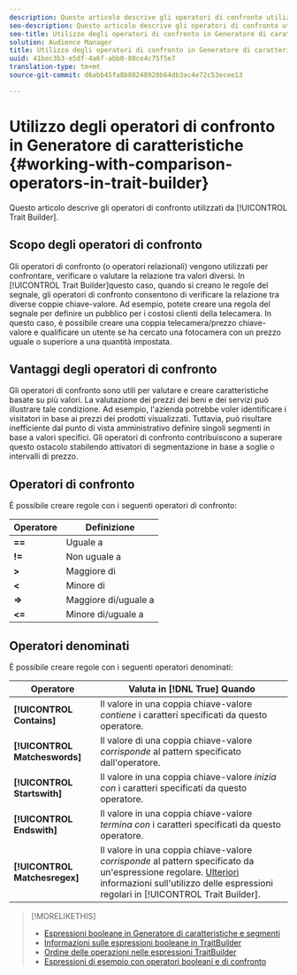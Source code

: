 ```yaml
---
description: Questo articolo descrive gli operatori di confronto utilizzati da Trait Builder.
seo-description: Questo articolo descrive gli operatori di confronto utilizzati da Trait Builder.
seo-title: Utilizzo degli operatori di confronto in Generatore di caratteristiche
solution: Audience Manager
title: Utilizzo degli operatori di confronto in Generatore di caratteristiche
uuid: 41bec3b3-e5df-4a6f-abb0-80ce4c75f5e7
translation-type: tm+mt
source-git-commit: d6abb45fa8b88248920b64db3ac4e72c53ecee13

---
```



# Utilizzo degli operatori di confronto in Generatore di caratteristiche {#working-with-comparison-operators-in-trait-builder}

Questo articolo descrive gli operatori di confronto utilizzati da [!UICONTROL Trait Builder].

## Scopo degli operatori di confronto

<!-- c_tb_comparison_operators.xml -->

Gli operatori di confronto (o operatori relazionali) vengono utilizzati per confrontare, verificare o valutare la relazione tra valori diversi. In [!UICONTROL Trait Builder]questo caso, quando si creano le regole del segnale, gli operatori di confronto consentono di verificare la relazione tra diverse coppie chiave-valore. Ad esempio, potete creare una regola del segnale per definire un pubblico per i costosi clienti della telecamera. In questo caso, è possibile creare una coppia telecamera/prezzo chiave-valore e qualificare un utente se ha cercato una fotocamera con un prezzo uguale o superiore a una quantità impostata.

## Vantaggi degli operatori di confronto

Gli operatori di confronto sono utili per valutare e creare caratteristiche basate su più valori. La valutazione dei prezzi dei beni e dei servizi può illustrare tale condizione. Ad esempio, l'azienda potrebbe voler identificare i visitatori in base ai prezzi dei prodotti visualizzati. Tuttavia, può risultare inefficiente dal punto di vista amministrativo definire singoli segmenti in base a valori specifici. Gli operatori di confronto contribuiscono a superare questo ostacolo stabilendo attivatori di segmentazione in base a soglie o intervalli di prezzo.

## Operatori di confronto

È possibile creare regole con i seguenti operatori di confronto:

| Operatore | Definizione |
|---|---|
| **==** | Uguale a |
| **!=** | Non uguale a |
| **&gt;** | Maggiore di |
| **&lt;** | Minore di |
| **=&gt;** | Maggiore di/uguale a |
| **&lt;=** | Minore di/uguale a |

## Operatori denominati

È possibile creare regole con i seguenti operatori denominati:

| Operatore | Valuta in [!DNL True] Quando |
|---|---|
| **[!UICONTROL Contains]** | Il valore in una coppia chiave-valore *contiene* i caratteri specificati da questo operatore. |
| **[!UICONTROL Matcheswords]** | Il valore di una coppia chiave-valore *corrisponde* al pattern specificato dall'operatore. |
| **[!UICONTROL Startswith]** | Il valore in una coppia chiave-valore *inizia con* i caratteri specificati da questo operatore. |
| **[!UICONTROL Endswith]** | Il valore in una coppia chiave-valore *termina con* i caratteri specificati da questo operatore. |
| **[!UICONTROL Matchesregex]** | Il valore in una coppia chiave-valore *corrisponde* al pattern specificato da un'espressione regolare. [Ulteriori](../../features/traits/trait-builder-regex.md) informazioni sull'utilizzo delle espressioni regolari in [!UICONTROL Trait Builder]. |

>[!MORELIKETHIS]
>
>* [Espressioni booleane in Generatore di caratteristiche e segmenti](../../reference/boolean-expressions-tsb.md)
>* [Informazioni sulle espressioni booleane in TraitBuilder](../../reference/boolean-expressions-tsb.md)
>* [Ordine delle operazioni nelle espressioni TraitBuilder](../../features/traits/trait-operator-precedence.md)
>* [Espressioni di esempio con operatori booleani e di confronto](../../features/traits/trait-expression-samples.md)

